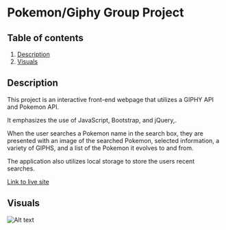 # Pokemon/Giphy Group Project

## Table of contents
1. [Description](#description)
2. [Visuals](#visuals)

## Description
This project is an interactive front-end webpage that utilizes a GIPHY API and Pokemon API.

It emphasizes the use of JavaScript, Bootstrap, and jQuery,.

When the user searches a Pokemon name in the search box, they are presented with an image of the searched Pokemon, selected information, a variety of GIPHS, and a list of the Pokemon it evolves to and from.  

The application also utilizes local storage to store the users recent searches. 

[Link to live site](https://bbelk.github.io/pokemon-giphy-group-project/) 

## Visuals
![Alt text](./assets/images/Weather-Dashboard-Image.png "Website Screenshot")